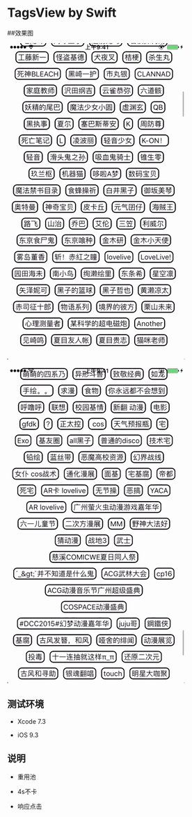 # TagsView by Swift

##效果图

![](https://github.com/Jatstar/TagsView/blob/master/1.gif)

![](https://github.com/Jatstar/TagsView/blob/master/2.gif)

##	测试环境 

* Xcode 7.3

* iOS 9.3

## 说明

* 重用池

* 4s不卡

* 响应点击
